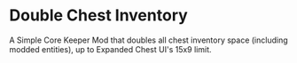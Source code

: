 # Double Chest Inventory
A Simple Core Keeper Mod that doubles all chest inventory space (including modded entities), up to Expanded Chest UI's 15x9 limit.
